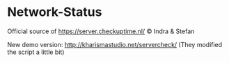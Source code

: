 # Network-Status
Official source of https://server.checkuptime.nl/  © Indra &amp; Stefan

New demo version: http://kharismastudio.net/servercheck/ (They modified the script a little bit)
